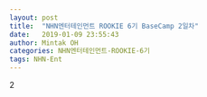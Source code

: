 ```yaml
---
layout: post
title:  "NHN엔터테인먼트 ROOKIE 6기 BaseCamp 2일차"
date:   2019-01-09 23:55:43
author: Mintak OH
categories: NHN엔터테인먼트-ROOKIE-6기
tags: NHN-Ent
---
```


2
